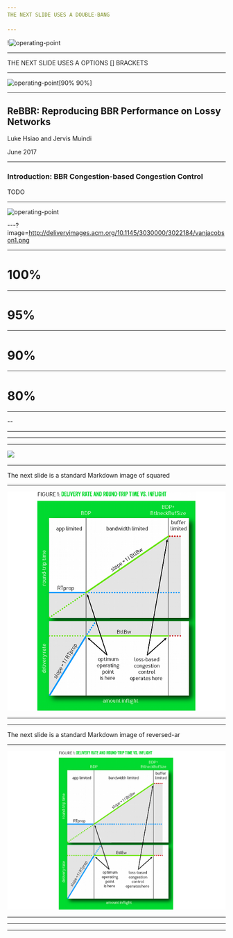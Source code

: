```yaml
---
THE NEXT SLIDE USES A DOUBLE-BANG

---
```


!![operating-point](http://deliveryimages.acm.org/10.1145/3030000/3022184/vanjacobson1.png)

---

THE NEXT SLIDE USES A OPTIONS [] BRACKETS

---

![operating-point](http://deliveryimages.acm.org/10.1145/3030000/3022184/vanjacobson1.png)[90% 90%]

--- 

## ReBBR: Reproducing BBR Performance on Lossy Networks

Luke Hsiao and Jervis Muindi

June 2017

---

### Introduction: BBR Congestion-based Congestion Control

TODO

---

![operating-point](http://deliveryimages.acm.org/10.1145/3030000/3022184/vanjacobson1.png)

---?image=http://deliveryimages.acm.org/10.1145/3030000/3022184/vanjacobson1.png

---

<!-- .slide: data-background-image="http://deliveryimages.acm.org/10.1145/3030000/3022184/vanjacobson1.png" data-background-size="100% 100%" -->

# 100%

---

<!-- .slide: data-background-image="http://deliveryimages.acm.org/10.1145/3030000/3022184/vanjacobson1.png" data-background-size="95% 95%" -->

# 95%

---

<!-- .slide: data-background-image="http://deliveryimages.acm.org/10.1145/3030000/3022184/vanjacobson1.png" data-background-size="90% 90%" -->

# 90%

---

<!-- .slide: data-background-image="http://deliveryimages.acm.org/10.1145/3030000/3022184/vanjacobson1.png" data-background-size="80% 80%" -->

# 80%

---

<!-- .slide: data-background-image="http://deliveryimages.acm.org/10.1145/3030000/3022184/vanjacobson1.png" data-background-size="120% 120%" -->


--

<!-- .slide: data-background-image="http://deliveryimages.acm.org/10.1145/3030000/3022184/vanjacobson1.png" data-background-size="cover" -->

---

<!-- .slide: data-background-image="http://deliveryimages.acm.org/10.1145/3030000/3022184/vanjacobson1.png" data-background-size="auto" -->

---

<!-- .slide: data-background-image="http://deliveryimages.acm.org/10.1145/3030000/3022184/vanjacobson1.png" data-background-size="contain" -->

---

<img class="stretch" src="http://deliveryimages.acm.org/10.1145/3030000/3022184/vanjacobson1.png"></img>

---

The next slide is a standard Markdown image of squared

---

![operating-point](assets/vanjacobson1-squared.png)

---

<!-- .slide: data-background-image="https://raw.githubusercontent.com/themarchoffolly/pushme-pullyou/rebbr/assets/vanjacobson1-squared.png" data-background-size="contain" -->

---

The next slide is a standard Markdown image of reversed-ar

---

![operating-point](assets/van-reverse-aspect-ratio.png)

---

<!-- .slide: data-background-image="https://raw.githubusercontent.com/themarchoffolly/pushme-pullyou/rebbr/assets/van-reverse-aspect-ratio.png" data-background-size="contain" -->

---

<!-- .slide: data-background-image="https://raw.githubusercontent.com/themarchoffolly/pushme-pullyou/rebbr/assets/van-reverse-aspect-ratio.png" data-background-size="auto" -->

---

<!-- .slide: data-background-image="https://raw.githubusercontent.com/themarchoffolly/pushme-pullyou/rebbr/assets/van-reverse-aspect-ratio.png" data-background-size="100% 100%" -->

